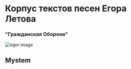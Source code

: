 
# Корпус текстов песен Егора Летова #
### "Гражданская Оборона"









![egor image](https://sun9-33.userapi.com/c543104/v543104740/ff5b/127KAzdw_UI.jpg)

## Mystem
[Текст, лемматизированный в Mystem]: (https://drive.google.com/drive/folders/1yWufARbfCB8lO3J1MPvItdyefYHSiKtk?usp=sharing)
